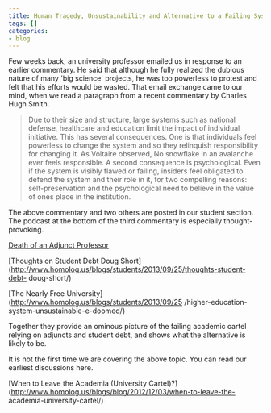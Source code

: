 ```yaml
---
title: Human Tragedy, Unsustainability and Alternative to a Failing System
tags: []
categories:
- blog
---
```

Few weeks back, an university professor emailed us in response to an earlier
commentary. He said that although he fully realized the dubious nature of many
'big science' projects, he was too powerless to protest and felt that his
efforts would be wasted. That email exchange came to our mind, when we read a
paragraph from a recent commentary by Charles Hugh Smith.
<!--more-->

> Due to their size and structure, large systems such as national defense,
healthcare and education limit the impact of individual initiative. This has
several consequences. One is that individuals feel powerless to change the
system and so they relinquish responsibility for changing it. As Voltaire
observed, No snowflake in an avalanche ever feels responsible. A second
consequence is psychological. Even if the system is visibly flawed or failing,
insiders feel obligated to defend the system and their role in it, for two
compelling reasons: self-preservation and the psychological need to believe in
the value of ones place in the institution.

The above commentary and two others are posted in our student section. The
podcast at the bottom of the third commentary is especially thought-provoking.

[Death of an Adjunct
Professor](http://www.homolog.us/blogs/students/2013/09/25/death-adjunct/)

[Thoughts on Student Debt Doug
Short](http://www.homolog.us/blogs/students/2013/09/25/thoughts-student-debt-
doug-short/)

[The Nearly Free University](http://www.homolog.us/blogs/students/2013/09/25
/higher-education-system-unsustainable-e-doomed/)

Together they provide an ominous picture of the failing academic cartel
relying on adjuncts and student debt, and shows what the alternative is likely
to be.

It is not the first time we are covering the above topic. You can read our
earliest discussions here.

[When to Leave the Academia (University
Cartel)?](http://www.homolog.us/blogs/blog/2012/12/03/when-to-leave-the-
academia-university-cartel/)

